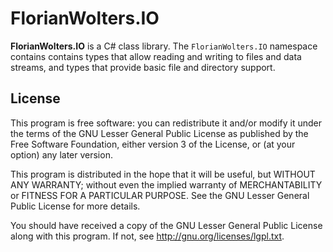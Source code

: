 # FlorianWolters.IO

**FlorianWolters.IO** is a C# class library. The `FlorianWolters.IO` namespace contains contains types that allow reading and writing to files and data streams, and types that provide basic file and directory support.

## License

This program is free software: you can redistribute it and/or modify it under the terms of the GNU Lesser General Public License as published by the Free Software Foundation, either version 3 of the License, or (at your option) any later version.

This program is distributed in the hope that it will be useful, but WITHOUT ANY WARRANTY; without even the implied warranty of MERCHANTABILITY or FITNESS FOR A PARTICULAR PURPOSE.  See the GNU Lesser General Public License for more details.

You should have received a copy of the GNU Lesser General Public License along with this program. If not, see <http://gnu.org/licenses/lgpl.txt>.
